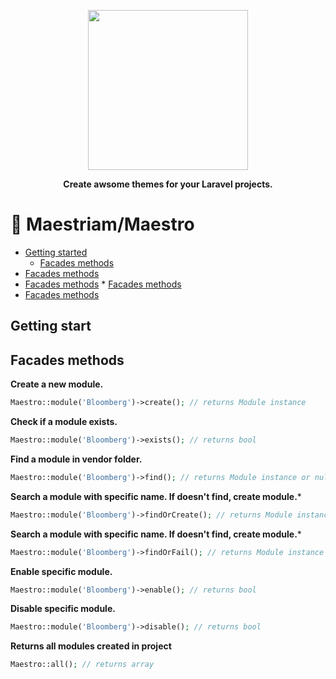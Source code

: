 <p align="center">
    <img width="256" src="imgs/samurai.png">
</p>

<p align="center"><b>Create awsome themes for your Laravel projects.</b></p>


# 🔴 Maestriam/Maestro

* [Getting started](#facades-methods)
    * [Facades methods](#facades-methods)
* [Facades methods](#facades-methods)
* [Facades methods](#facades-methods)
        * [Facades methods](#facades-methods)
* [Facades methods](#facades-methods)


## Getting start


## Facades methods

**Create a new module.**
```php
Maestro::module('Bloomberg')->create(); // returns Module instance 
```

**Check if a module exists.**
```php
Maestro::module('Bloomberg')->exists(); // returns bool
```

**Find a module in vendor folder.**
```php
Maestro::module('Bloomberg')->find(); // returns Module instance or null
```

**Search a module with specific name. If doesn't find, create module.***
```php
Maestro::module('Bloomberg')->findOrCreate(); // returns Module instance
```

**Search a module with specific name. If doesn't find, create module.***
```php
Maestro::module('Bloomberg')->findOrFail(); // returns Module instance or throw exeception
```

**Enable specific module.**
```php
Maestro::module('Bloomberg')->enable(); // returns bool
```

**Disable specific module.**
```php
Maestro::module('Bloomberg')->disable(); // returns bool
```

**Returns all modules created in project**
```php
Maestro::all(); // returns array
```
